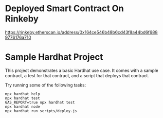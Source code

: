 # Deployed Smart Contract On Rinkeby
https://rinkeby.etherscan.io/address/0x164ce546b48b6cd43f8a44bd6f6889776176a710

# Sample Hardhat Project

This project demonstrates a basic Hardhat use case. It comes with a sample contract, a test for that contract, and a script that deploys that contract.

Try running some of the following tasks:

```shell
npx hardhat help
npx hardhat test
GAS_REPORT=true npx hardhat test
npx hardhat node
npx hardhat run scripts/deploy.js
```
